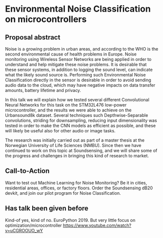 
# Environmental Noise Classification on microcontrollers

## Proposal abstract

Noise is a growing problem in urban areas, and according to the WHO is the second environmental cause of health problems in Europe.
Noise monitoring using Wireless Sensor Networks are being applied in order to understand and help mitigate these noise problems.
It is desirable that these sensor systems, in addition to logging the sound level, can indicate what the likely sound source is.
Performing such Environmental Noise Classification directly in the sensor is desirable in order to
avoid sending audio data to the cloud, which may have negative impacts on data transfer amounts, battery lifetime and privacy.
 
In this talk we will explain how we tested several different
Convolutional Neural Networks for this task on the STM32L476 low-power microcontroller,
and the results we were able to achieve on the Urbansound8k dataset.
Several techniques such Depthwise-Separable convolutions, striding for downsampling, reducing input dimensionality was
tested in order to make the CNN models as efficient as possible,
and these will likely be useful also for other audio or image tasks.

The research was initially carried out as part of a master thesis at the Norwegian University of Life Sciences (NMBU).
Since then we have continued to work on this topic at Soundsensing,
and we will share some of the progress and challenges in bringing this kind of research to market.

## Call-to-Action

Want to test out Machine Learning for Noise Monitoring?
Be it in cities, residential areas, offices, or factory floors.
Order the Soundsensing dB20 devkit,
and join our pilot program for Noise Classification.


## Has talk been given before
Kind-of yes, kind of no. EuroPython 2019. But very little focus on optimization/microcontroller
https://www.youtube.com/watch?v=uCGROOUO_wY
